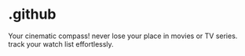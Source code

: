 # .github
Your cinematic compass! never lose your place in movies or TV series. track your watch list effortlessly.
